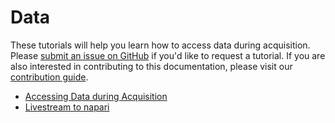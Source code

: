 # Data

These tutorials will help you learn how to access data during acquisition.
Please [submit an issue on GitHub](https://github.com/acquire-project/acquire-docs/issues/new)
if you'd like to request a tutorial. If you are also interested in contributing
to this documentation, please visit our
[contribution guide](https://acquire-project.github.io/acquire-docs/dev/for_contributors/).

- [Accessing Data during Acquisition](./framedata.md)
- [Livestream to napari](./livestream.md)
